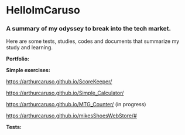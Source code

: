 # HelloImCaruso
### A summary of my odyssey to break into the tech market.
Here are some tests, studies, codes and documents that summarize my study and learning.






**Portfolio:**




**Simple exercises:**

https://arthurcaruso.github.io/ScoreKeeper/

https://arthurcaruso.github.io/Simple_Calculator/

https://arthurcaruso.github.io/MTG_Counter/ (in progress)

https://arthurcaruso.github.io/mikesShoesWebStore/#


**Tests:**


